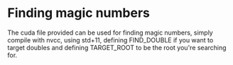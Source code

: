 # Finding magic numbers

The cuda file provided can be used for finding magic numbers, simply compile with nvcc, using std+11, defining FIND_DOUBLE if you want to target doubles and defining TARGET_ROOT to be the root you're searching for.
